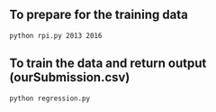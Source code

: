 ## To prepare for the training data
```
python rpi.py 2013 2016
```

## To train the data and return output (ourSubmission.csv)
```
python regression.py
```